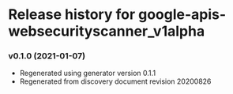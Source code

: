 # Release history for google-apis-websecurityscanner_v1alpha

### v0.1.0 (2021-01-07)

* Regenerated using generator version 0.1.1
* Regenerated from discovery document revision 20200826

